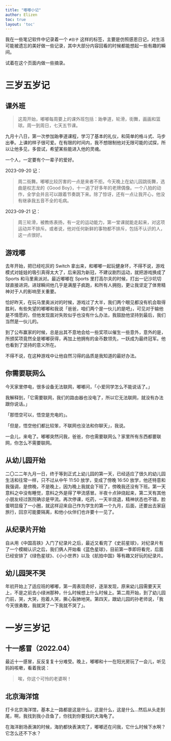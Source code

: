```yaml
---
title: "嘟嘟小记"
author: Elizen
toc: true
layout: 'toc'
---
```


我在一些笔记软件中记录着一个 `#日子` 这样的标签，主要是仿照感恩日记，对生活可能被遗忘的美好做一些记录，其中大部分内容回看的时候都能想起一些有趣的瞬间。

试着在这个页面内做一些摘录。

# 三岁五岁记

## 课外班

> 这周开始，嘟嘟每周要上的课外班包括：跆拳道，轮滑，街舞，画画和篮球。周一到周日，七天五节课。

九月十八日，第一次参加跆拳道课程，学习了基本的礼仪，和简单的格斗式、马步出拳。上课的样子很可爱。在有限的时间内，我不想限制他对无限可能的试探，所以让他多见，多尝试，希望某些能进入他的灵魂。

一个人，一定要有个一辈子的爱好。

2023-09-20 记：

> 周二街舞。嘟嘟比较厉害的一点是来者不拒。今天晚上在幼儿园跳街舞，选曲是权志龙的《Good Boy》，十一追了好多年的老牌偶像。一个八拍的动作，全学会并且可以跟着节奏跳下来。除了惊讶，还有一点让我开心，他没有继承我五音不全的毛病。

2023-09-21 记：

> 周三轮滑，被教练表扬，有一定的运动能力，第一堂课就能走起来，对这项运动并不排斥。或者说，他对任何新鲜的事物都不排斥，包括不认识的人，这一点很好。

## 游戏嘟

去年开始，把已经吃灰的 Switch 拿出来，和嘟嘟一起玩健身环，不得不说，游戏模式对娃娃的吸引真得太大了，后来因为新冠，不建议剧烈运动，就把游戏换成了 Sports 和马里奥派对。最近嘟嘟在 Sports 里打高尔夫的时候，打出一记沙坑切球直接进洞，进球瞬间他几乎是满屋子疯跑，和所有人拥抱，更让我坚定了体育精神对于人的影响至关重要。

恰好昨天，在玩马里奥派对的时候，游戏过了大半，我们两个眼见都没有机会取得胜利，有些失望的嘟嘟和我说「爸爸，咱们两个是一伙儿的是吧」，可见对于输他是不情愿的，但他发现面对失败似乎也没有什么办法，我鼓励他坚持到最后，我们当然是一伙儿的。

到了公布赢家的时候，总是出其不意地会给一些奖项以催生一些意外，意外的是，所颁奖项竟然全是嘟嘟获得，再加上他拥有的金币数领先，一跃成为最终冠军。他也看到了坚持的意义所在。

不得不说，在这种游戏中让他自然习得的品质是我知道的最好办法。

## 你需要联网么

今天家里停电，很多设备无法联网，嘟嘟问，「小爱同学怎么不能说话了。」

我解释到，「它需要联网，我们的路由器也没电了，所以它无法联网，就没有办法跟你说话。」

「那悟空可以，悟空是充电的」。

「但是，悟空他们都比较笨，不联网也没法和你聊天」，我说。

一会儿，来电了。嘟嘟突然问我，爸爸，你也需要联网么？家里所有东西都要联网，你怎么不需要联网。

## 从幼儿园开始

二〇二二年九月一日，终于等到正式上幼儿园的第一天，已经适应了很久的幼儿园生活和往常一样，只不过从中午 11:50 放学，变成了傍晚 16:50 放学，他还特意和我强调，是傍晚，不是晚上，因为晚上我就会下班了，傍晚我还没有下班。第一天意料之中没有睡觉，意料之外是得了甲流感冒。半夜十点钟烧起来，第二天有其他小朋友经过医院确诊是甲流。再次停课，吃药，一天半烧退，精神状态也不错，脸蛋明显瘦了一小圈，就这样迎来自己作为学生的第一个九月，后面，还要出去家庭旅行，回京可能要隔离，和他小伙伴们也许要十一见了。

## 从纪录片开始

自从用《中国高铁》入门了纪录片之后，最近又看完了《史前星球》，对纪录片有了一个模糊认识之后，我们俩人开始看《蓝色星球》，目前第一季即将看完，后面已经安排了《绿色星球》、《小小世界》以及《航拍中国》等有趣又好玩的纪录片。

## 幼儿园哭不哭

年初开始上了适应班的嘟嘟，第一周表现奇好，逐渐发现，原来幼儿园需要天天上，不是之前去小绿洲那种，什么时候想上什么时候上。第二周开始，到了幼儿园门前，哭，大哭，抱着人哭，撕心裂肺地哭。第四天，跟幼儿园的孙老师说，「我今天很勇敢，我就哭了一下我就不哭了」。

# 一岁三岁记

## 十一感冒（2022.04）

最近十一感冒，反反复复十分难受。晚上，嘟嘟和十一在阳光房玩了一会儿，听见妈妈咳嗽，看着我说：

> 唉，你这个可怜的老婆啊！

## 北京海洋馆

打卡北京海洋馆，基本上一路都是这是什么，这是什么，这是什么…然后从头走到尾，啊，我找到我小丑鱼了，你找到你要找的大海龟了。

在海洋剧场表演的时候，海豹都快表演完了，嘟嘟还在问我，它什么时候下水啊？它怎么还不下水？